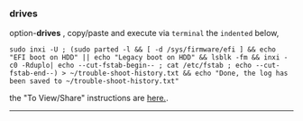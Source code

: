 ### drives
option-**drives** , copy/paste and execute via `terminal` the `indented` below,

`sudo inxi -U ; (sudo parted -l && [ -d /sys/firmware/efi ] && echo "EFI boot on HDD" || echo "Legacy boot on HDD" && lsblk -fm && inxi -c0 -Rduplo| echo --cut-fstab-begin-- ; cat /etc/fstab ; echo --cut-fstab-end--) > ~/trouble-shoot-history.txt && echo "Done, the log has been saved to ~/trouble-shoot-history.txt"`

the "To View/Share" instructions are [here.](https://github.com/two-dogs/the-kennel/blob/master/to-share.md).
***
